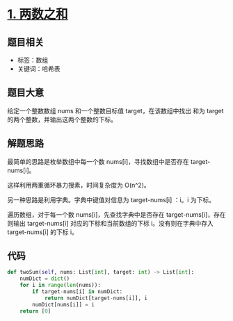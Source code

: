 # [1. 两数之和](https://leetcode-cn.com/problems/two-sum/)

## 题目相关

- 标签：数组
- 关键词：哈希表

## 题目大意

给定一个整数数组 nums 和一个整数目标值 target，在该数组中找出 和为 target 的两个整数，并输出这两个整数的下标。

## 解题思路

最简单的思路是枚举数组中每一个数 nums[i]，寻找数组中是否存在 target-nums[i]。

这样利用两重循环暴力搜素，时间复杂度为 O(n^2)。

另一种思路是利用字典。字典中键值对信息为 target-nums[i] ：i。i 为下标。

遍历数组，对于每一个数 nums[i]，先查找字典中是否存在 target-nums[i]，存在则输出 target-nums[i] 对应的下标和当前数组的下标 i。没有则在字典中存入 target-nums[i] 的下标 i。

## 代码

```Python
def twoSum(self, nums: List[int], target: int) -> List[int]:
    numDict = dict()
    for i in range(len(nums)):
        if target-nums[i] in numDict:
            return numDict[target-nums[i]], i
        numDict[nums[i]] = i
    return [0]
```

